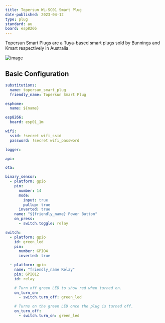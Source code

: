 ```yaml
---
title: Topersun WL-SC01 Smart Plug
date-published: 2023-04-12
type: plug
standard: au
board: esp8266
---
```


Topersun Smart Plugs are a Tuya-based smart plugs
sold by Bunnings and Kmart respectively in Australia.

![image](/brilliant-mirabella-genio-smart-plugs.jpg)

## Basic Configuration

``` yaml
substitutions:
  name: topersun_smart_plug
  friendly_name: Topersun Smart Plug

esphome:
  name: ${name}

esp8266:
  board: esp01_1m

wifi:
  ssid: !secret wifi_ssid
  password: !secret wifi_password

logger:

api:

ota:

binary_sensor:
  - platform: gpio
    pin:
      number: 14
      mode:
        input: true
        pullup: true
      inverted: true
    name: "${friendly_name} Power Button"
    on_press:
      - switch.toggle: relay

switch:
  - platform: gpio
    id: green_led
    pin:
      number: GPIO4
      inverted: true

  - platform: gpio
    name: "friendly_name Relay"
    pin: GPIO12
    id: relay

    # Turn off green LED to show red when turned on.
    on_turn_on:
      - switch.turn_off: green_led

    # Turns on the green LED once the plug is turned off.
    on_turn_off:
      - switch.turn_on: green_led
```
